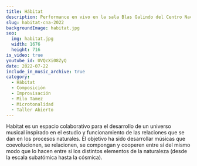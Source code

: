 ```yaml
---
title: Hábitat
description: Performance en vivo en la sala Blas Galindo del Centro Nacional de las Artes
slug: habitat-cna-2022
backgroundImage: habitat.jpg
seo:
  img: habitat.jpg
  width: 1676
  height: 716
is_video: true
youtube_id: UVQcXi08ZyQ
date: 2022-07-22
include_in_music_archive: true
category:
  - Hábitat
  - Composición
  - Improvisación
  - Milo Tamez
  - Microtonalidad
  - Taller Abierto
---
```


Habitat es un espacio colaborativo para el desarrollo de un universo musical inspirado en el estudio y funcionamiento de las relaciones que se dan en los procesos naturales. El objetivo ha sido desarrollar músicas que coevolucionen, se relacionen, se compongan y cooperen entre sí del mismo modo que lo hacen entre sí los distintos elementos de la naturaleza (desde la escala subatómica hasta la cósmica).
